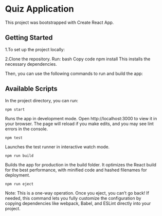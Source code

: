 # Quiz Application
This project was bootstrapped with Create React App.

## Getting Started
1.To set up the project locally:

2.Clone the repository.
Run:
bash
Copy code
npm install
This installs the necessary dependencies.

Then, you can use the following commands to run and build the app:
## Available Scripts
In the project directory, you can run:

<code>npm start</code>

Runs the app in development mode.
Open http://localhost:3000 to view it in your browser.
The page will reload if you make edits, and you may see lint errors in the console.

<code>npm test</code>

Launches the test runner in interactive watch mode.

<code>npm run build</code>

Builds the app for production in the build folder.
It optimizes the React build for the best performance, with minified code and hashed filenames for deployment.

<code>npm run eject</code>

Note: This is a one-way operation. Once you eject, you can’t go back!
If needed, this command lets you fully customize the configuration by copying dependencies like webpack, Babel, and ESLint directly into your project.

